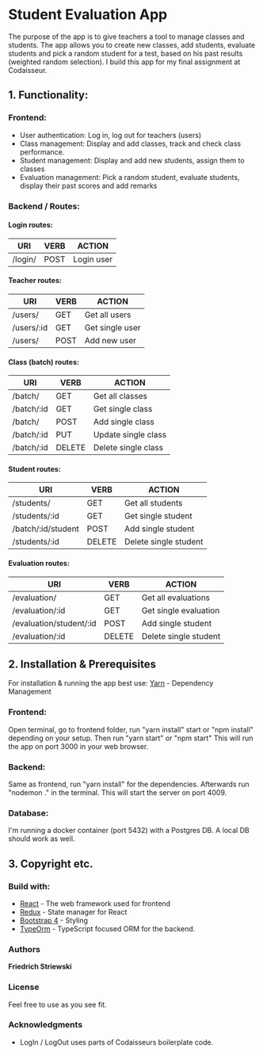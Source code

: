 
# Student Evaluation App
The purpose of the app is to give teachers a tool to manage classes and students. The app allows you to create new classes, add students, evaluate students and pick a random student for a test, based on his past results (weighted random selection). I build this app for my final assignment at Codaisseur. 



## 1. Functionality:

### Frontend: 
* User authentication: Log in, log out for teachers (users)
* Class management: Display and add classes, track and check class performance.
* Student management: Display and add new students, assign them to classes
* Evaluation management: Pick a random student, evaluate students, display their past scores and add remarks

### Backend / Routes:

#### Login routes:

|**URI**|**VERB**|**ACTION**|
|-------------|-----------|---------------------|
| /login/     | POST      | Login user          |

#### Teacher routes:

|**URI**|**VERB**|**ACTION**|
|-------------|-----------|---------------------|
| /users/     | GET       | Get all users       |
| /users/:id  | GET       | Get single user     |
| /users/     | POST      | Add new user        |


#### Class (batch) routes:

|**URI**|**VERB**|**ACTION**|
|-------------|-----------|---------------------------|
| /batch/     | GET       | Get all classes           |
| /batch/:id  | GET       | Get single class          |
| /batch/     | POST      | Add single class          |
| /batch/:id  | PUT       | Update single class       |
| /batch/:id  | DELETE    | Delete single class       |

#### Student routes:

|**URI**|**VERB**|**ACTION**|
|------------------------|-----------|------------------------|
| /students/             | GET       | Get all students       |
| /students/:id          | GET       | Get single student     |
| /batch/:id/student     | POST      | Add single student     |
| /students/:id          | DELETE    | Delete single student  |

#### Evaluation routes:

|**URI**|**VERB**|**ACTION**|
|--------------------------|-----------|------------------------|
| /evaluation/             | GET       | Get all evaluations    |
| /evaluation/:id          | GET       | Get single evaluation  |
| /evaluation/student/:id  | POST      | Add single student     |
| /evaluation/:id          | DELETE    | Delete single student  |



## 2. Installation & Prerequisites
For installation & running the app best use: 
 [Yarn](https://yarnpkg.com/lang/en/) - Dependency Management

### Frontend: 
Open terminal, go to frontend folder, run "yarn install" start or "npm install" depending on your setup.
Then run "yarn start" or "npm start" This will run the app on port 3000 in your web browser. 

### Backend: 
Same as frontend, run "yarn install" for the dependencies. Afterwards run "nodemon ." in the terminal. This will start the server on port 4009.

### Database: 
I'm running a docker container (port 5432) with a Postgres DB. A local DB should work as well.



## 3. Copyright etc.

### Build with:
* [React](https://reactjs.org/) - The web framework used for frontend
* [Redux](https://redux.js.org) - State manager for React
* [Bootstrap 4](https://getbootstrap.com/docs/4.0/getting-started/introduction/) - Styling
* [TypeOrm](https://github.com/typeorm) - TypeScript focused ORM for the backend.  

### Authors
**Friedrich Striewski**

### License
Feel free to use as you see fit.

### Acknowledgments
* LogIn / LogOut uses parts of Codaisseurs boilerplate code. 

